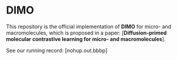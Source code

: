 # DIMO #

This repository is the official implementation of **DIMO** for micro- and macromolecules, 
which is proposed in a paper: [**Diffusion-primed molecular contrastive learning for micro- and macromolecules**]. 

See our running record:
[nohup.out.bbbp]
